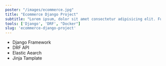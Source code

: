 ```yaml
---
poster: "/images/ecommerce.jpg"
title: "Ecommerce Django Project"
subtitle: "Lorem ipsum, dolor sit amet consectetur adipisicing elit. Fugiat, perferendis."
tools: ['Django', 'DRF', "Docker"]
slug: 'ecommerce-django-project'
---
```


- Django Framework
- DRF API
- Elastic Aearch
- Jinja Tamplate